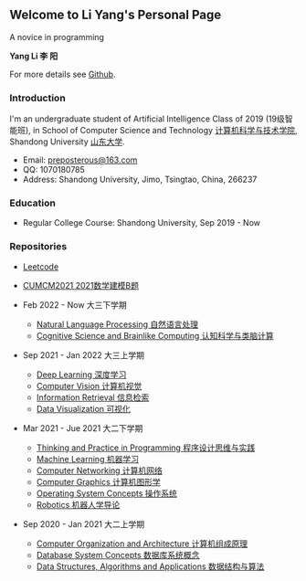 ## Welcome to Li Yang's Personal Page

A novice in programming

**Yang Li  李 阳**

For more details see [Github](https://github.com/Liesy).

### Introduction

I'm an undergraduate student of Artificial Intelligence Class of 2019 (19级智能班), in School of Computer Science and Technology [计算机科学与技术学院](https://www.cs.sdu.edu.cn/), Shandong University [山东大学](https://www.sdu.edu.cn/). 

- Email: preposterous@163.com
- QQ: 1070180785
- Address: Shandong University, Jimo, Tsingtao, China, 266237

### Education

- Regular College Course: Shandong University, Sep 2019 - Now

### Repositories

- [Leetcode](https://github.com/Liesy/Leetcode)
- [CUMCM2021 2021数学建模B题](https://github.com/Liesy/CUMCM2021)
- Feb 2022 - Now 大三下学期
  - [Natural Language Processing 自然语言处理](https://github.com/Liesy/Natural-Language-Processing)
  - [Cognitive Science and Brainlike Computing 认知科学与类脑计算](https://github.com/Liesy/Cognitive-Science-and-Brainlike-Computing)

- Sep 2021 - Jan 2022 大三上学期
  - [Deep Learning 深度学习](https://github.com/Liesy/deep-learning)
  - [Computer Vision 计算机视觉](https://github.com/Liesy/computer-vision)
  - [Information Retrieval 信息检索](https://github.com/Liesy/Information-Retrieval)
  - [Data Visualization 可视化](https://github.com/Liesy/Data-Visualization)

- Mar 2021 - Jue 2021 大二下学期
  - [Thinking and Practice in Programming 程序设计思维与实践](https://github.com/Liesy/Thinking-and-Practice-in-Programming)
  - [Machine Learning 机器学习](https://github.com/Liesy/machine-learning)
  - [Computer Networking 计算机网络](https://github.com/Liesy/computer-networking)
  - [Computer Graphics 计算机图形学](https://github.com/Liesy/computer-graphics)
  - [Operating System Concepts 操作系统](https://github.com/Liesy/operating-system-concepts)
  - [Robotics 机器人学导论](https://github.com/Liesy/Robotics)
 
- Sep 2020 - Jan 2021 大二上学期
  - [Computer Organization and Architecture 计算机组成原理](https://github.com/Liesy/computer-organization-and-architecture)
  - [Database System Concepts 数据库系统概念](https://github.com/Liesy/database-system-concept)
  - [Data Structures, Algorithms and Applications 数据结构与算法](https://github.com/Liesy/data-structure)
